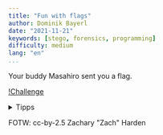```yaml
---
title: "Fun with flags"
author: Dominik Bayerl
date: "2021-11-21"
keywords: [stego, forensics, programming]
difficulty: medium
lang: "en"
...
```


Your buddy Masahiro sent you a flag.

[!Challenge](output-6.png)

<details>
  <summary>Tipps</summary>
  <ol>
      <li>There are five hidden hints.</li>
      <li>I'll try Exif - that's a good trick! (Hint 0)</li>
  </ol>
</details>

FOTW: cc-by-2.5 Zachary "Zach" Harden
